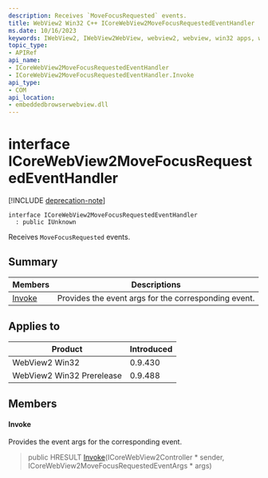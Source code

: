 ```yaml
---
description: Receives `MoveFocusRequested` events.
title: WebView2 Win32 C++ ICoreWebView2MoveFocusRequestedEventHandler
ms.date: 10/16/2023
keywords: IWebView2, IWebView2WebView, webview2, webview, win32 apps, win32, edge, ICoreWebView2, ICoreWebView2Controller, browser control, edge html, ICoreWebView2MoveFocusRequestedEventHandler
topic_type: 
- APIRef
api_name:
- ICoreWebView2MoveFocusRequestedEventHandler
- ICoreWebView2MoveFocusRequestedEventHandler.Invoke
api_type:
- COM
api_location:
- embeddedbrowserwebview.dll
---
```


# interface ICoreWebView2MoveFocusRequestedEventHandler

[!INCLUDE [deprecation-note](../includes/deprecation-note.md)]

```
interface ICoreWebView2MoveFocusRequestedEventHandler
  : public IUnknown
```

Receives `MoveFocusRequested` events.

## Summary

 Members                        | Descriptions
--------------------------------|---------------------------------------------
[Invoke](#invoke) | Provides the event args for the corresponding event.

## Applies to

Product                         | Introduced
--------------------------------|---------------------------------------------
WebView2 Win32            |    0.9.430
WebView2 Win32 Prerelease |    0.9.488

## Members

#### Invoke

Provides the event args for the corresponding event.

> public HRESULT [Invoke](#invoke)(ICoreWebView2Controller * sender, ICoreWebView2MoveFocusRequestedEventArgs * args)


